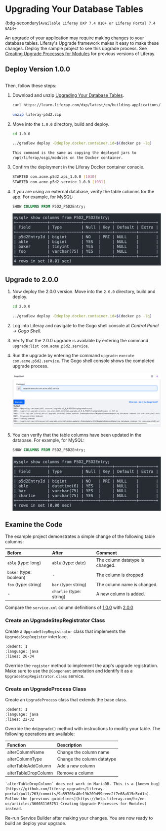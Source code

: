 # Upgrading Your Database Tables

{bdg-secondary}`Available Liferay DXP 7.4 U10+ or Liferay Portal 7.4 GA14+`

An upgrade of your application may require making changes to your database tables. Liferay's Upgrade framework makes it easy to make these changes. Deploy the sample project to see this upgrade process. See [Creating Upgrade Processes for Modules](https://help.liferay.com/hc/en-us/articles/360031165751-Creating-Upgrade-Processes-for-Modules) for previous versions of Liferay.

## Deploy Version 1.0.0

```{include} /_snippets/run-liferay-dxp.md
```

Then, follow these steps:

1. Download and unzip [Upgrading Your Database Tables](./liferay-p5d2.zip).

   ```bash
   curl https://learn.liferay.com/dxp/latest/en/building-applications/data-frameworks/upgrade-processes/liferay-p5d2.zip -O
   ```

   ```bash
   unzip liferay-p5d2.zip
   ```

1. Move into the `1.0.0` directory, build and deploy.

   ```bash
   cd 1.0.0
   ```

   ```bash
   ../gradlew deploy -Ddeploy.docker.container.id=$(docker ps -lq)
   ```

   ```{note}
   This command is the same as copying the deployed jars to /opt/liferay/osgi/modules on the Docker container.
   ```

1. Confirm the deployment in the Liferay Docker container console.

   ```bash
   STARTED com.acme.p5d2.api_1.0.0 [1030]
   STARTED com.acme.p5d2.service_1.0.0 [1031]
   ```

1. If you are using an external database, verify the table columns for the app. For example, for MySQL:

   ```sql
   SHOW COLUMNS FROM P5D2_P5D2Entry;
   ```

   ![Verify the table columns in your database.](./upgrading-your-database-tables/images/01.png)

## Upgrade to 2.0.0

1. Now deploy the 2.0.0 version. Move into the `2.0.0` directory, build and deploy.

   ```bash
   cd 2.0.0
   ```

   ```bash
   ../gradlew deploy -Ddeploy.docker.container.id=$(docker ps -lq)
   ```

1. Log into Liferay and navigate to the Gogo shell console at *Control Panel* &rarr; *Gogo Shell*.

1. Verify that the 2.0.0 upgrade is available by entering the command `upgrade:list com.acme.p5d2.service`.

1. Run the upgrade by entering the command `upgrade:execute com.acme.p5d2.service`. The Gogo shell console shows the completed upgrade process.

   ![Execute the upgrade in Gogo shell.](./upgrading-your-database-tables/images/02.png)

1. You can verify that the table columns have been updated in the database. For example, for MySQL:

   ```sql
   SHOW COLUMNS FROM P5D2_P5D2Entry;
   ```

   ![Verify the table columns have been updated.](./upgrading-your-database-tables/images/03.png)

## Examine the Code

The example project demonstrates a simple change of the following table columns:

| Before | After | Comment |
| :--- | :--- | :--- |
| `able` (type: long) | `able` (type: date) | The column datatype is changed. |
| `baker` (type: boolean) | - | The column is dropped |
| `foo` (type: string) | `bar` (type: string) | The column name is changed. |
| - | `charlie` (type: string) | A new column is added. |

Compare the `service.xml` column definitions of [1.0.0](./upgrading-your-database-tables/resources/liferay-p5d2.zip/1.0.0/p5d2-service/service.xml) with [2.0.0](./upgrading-your-database-tables/resources/liferay-p5d2.zip/2.0.0/p5d2-service/service.xml)

### Create an UpgradeStepRegistrator Class

Create a `UpgradeStepRegistrator` class that implements the `UpgradeStepRegister` interface.

```{literalinclude} ./upgrade-process-for-your-application/resources/liferay-p5d2.zip/2.0.0/p5d2-service/src/main/java/com/acme/p5d2/internal/upgrade/P5D2EntryUpgrade.java
:dedent: 1
:language: java
:lines: 26-34
```

Override the `register` method to implement the app's upgrade registration. Make sure to use the `@Component` annotation and identify it as a `UpgradeStepRegistrator.class` service.


### Create an UpgradeProcess Class

Create an `UpgradeProcess` class that extends the base class.

```{literalinclude} ./upgrade-process-for-your-application/resources/liferay-p5d2.zip/2.0.0/p5d2-service/src/main/java/com/acme/p5d2/internal/upgrade/v2_0_0/P5D2EntryUpgradeProcess.java
:dedent: 1
:language: java
:lines: 22-32
```

Override the `doUpgrade()` method with instructions to modify your table. The following operations are available:

| Function | Description |
| :--- | :--- |
| alterColumnName | Change the column name |
| alterColumnType | Change the column datatype |
| alterTableAddColumn | Add a new column |
| alterTableDropColumn | Remove a column |

```{warning}
`alterTableDropColumn` does not work in MariaDB. This is a [known bug](https://github.com/liferay-upgrades/liferay-portal/pull/263/commits/9a59708c40e19b209d99eeee2f7e68a815d5cd1b). Follow the [previous guidelines](https://help.liferay.com/hc/en-us/articles/360031165751-Creating-Upgrade-Processes-for-Modules) instead.
```

Re-run Service Builder after making your changes. You are now ready to build an deploy your upgrade.
